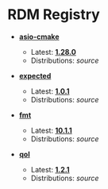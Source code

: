 # RDM Registry

- [**asio-cmake**](http://uav.radar-mms.com/gitlab/test/utility/asio-cmake-wrapper/-/releases/1.28.0)
  - Latest: <u>**1.28.0**</u>
  - Distributions: *source*

- [**expected**](http://uav.radar-mms.com/gitlab/test/utility/expected) 
  - Latest: **<u>1.0.1</u>**
  - Distributions: *source*
- [**fmt**](http://uav.radar-mms.com/gitlab/test/utility/fmtlib)
  - Latest: **<u>10.1.1</u>**
  - Distributions: *source*
- [**qol**](http://uav.radar-mms.com/gitlab/test/utility/qol)
  - Latest: **<u>1.2.1</u>**
  - Distributions: *source*